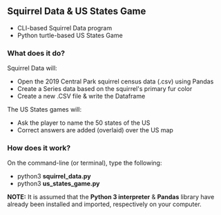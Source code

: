 ## Squirrel Data & US States Game
* CLI-based Squirrel Data program
* Python turtle-based US States Game

### What does it do?
Squirrel Data will:
* Open the 2019 Central Park squirrel census data (.csv) using Pandas
* Create a Series data based on the squirrel's primary fur color
* Create a new .CSV file & write the Dataframe

The US States games will:
* Ask the player to name the 50 states of the US
* Correct answers are added (overlaid) over the US map

### How does it work?
On the command-line (or terminal), type the following:<br>
* python3 <b>squirrel_data.py</b>
* python3 <b>us_states_game.py</b>

<b>NOTE:</b> It is assumed that the <b>Python 3 interpreter</b> & <b>Pandas</b> library have already been installed and imported, respectively on your computer.
